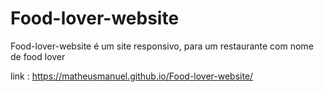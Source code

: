 # Food-lover-website
Food-lover-website  é um site responsivo, para um restaurante com nome de food lover

link : https://matheusmanuel.github.io/Food-lover-website/
